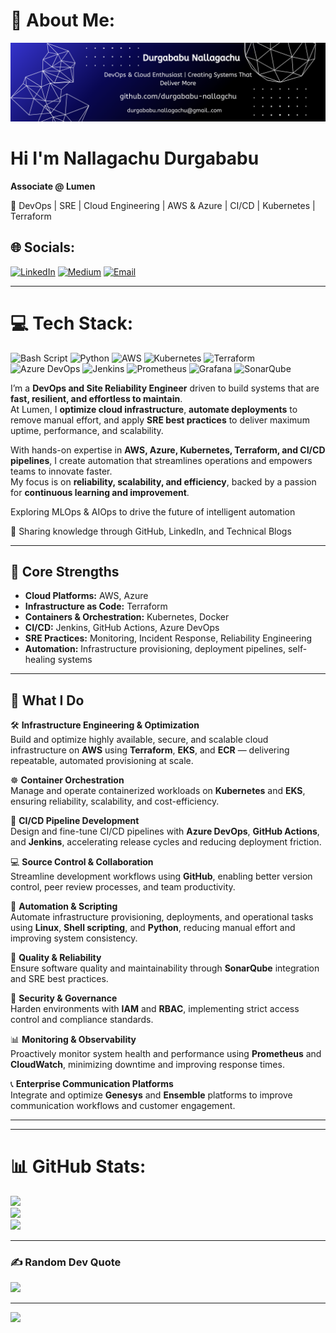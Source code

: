 
# 💫 About Me:
![Banner](./assets/sai.png)


# **Hi I'm Nallagachu Durgababu**



**Associate @ Lumen**

🚀 DevOps | SRE | Cloud Engineering | AWS & Azure | CI/CD | Kubernetes | Terraform  

## 🌐 Socials:
[![LinkedIn](https://img.shields.io/badge/LinkedIn-%230077B5.svg?logo=linkedin&logoColor=white)](https://www.linkedin.com/in/durgababu-nallagchu/) [![Medium](https://img.shields.io/badge/Medium-12100E?logo=medium&logoColor=white)](https://medium.com/@durgababu.nallagachu) [![Email](https://img.shields.io/badge/Email-D14836?logo=gmail&logoColor=white)](mailto:durgababu.nallagachu@gmail.com)

---

# 💻 Tech Stack:
![Bash Script](https://img.shields.io/badge/bash_script-%23121011.svg?style=for-the-badge&logo=gnu-bash&logoColor=white) ![Python](https://img.shields.io/badge/python-3670A0?style=for-the-badge&logo=python&logoColor=ffdd54) ![AWS](https://img.shields.io/badge/AWS-%23FF9900.svg?style=for-the-badge&logo=amazon-aws&logoColor=white) ![Kubernetes](https://img.shields.io/badge/kubernetes-%23326ce5.svg?style=for-the-badge&logo=kubernetes&logoColor=white) ![Terraform](https://img.shields.io/badge/terraform-%235835CC.svg?style=for-the-badge&logo=terraform&logoColor=white) ![Azure DevOps](https://img.shields.io/badge/Azure%20DevOps-0078D7?style=for-the-badge&logo=azuredevops&logoColor=white) ![Jenkins](https://img.shields.io/badge/jenkins-%232C5263.svg?style=for-the-badge&logo=jenkins&logoColor=white) ![Prometheus](https://img.shields.io/badge/Prometheus-E6522C?style=for-the-badge&logo=Prometheus&logoColor=white) ![Grafana](https://img.shields.io/badge/grafana-%23F46800.svg?style=for-the-badge&logo=grafana&logoColor=white) ![SonarQube](https://img.shields.io/badge/SonarQube-black?style=for-the-badge&logo=sonarqube&logoColor=4E9BCD)


I’m a **DevOps and Site Reliability Engineer** driven to build systems that are **fast, resilient, and effortless to maintain**.  
At Lumen, I **optimize cloud infrastructure**, **automate deployments** to remove manual effort, and apply **SRE best practices** to deliver maximum uptime, performance, and scalability.  

With hands-on expertise in **AWS, Azure, Kubernetes, Terraform, and CI/CD pipelines**, I create automation that streamlines operations and empowers teams to innovate faster.  
My focus is on **reliability, scalability, and efficiency**, backed by a passion for **continuous learning and improvement**.  

Exploring MLOps & AIOps to drive the future of intelligent automation

🔹 Sharing knowledge through GitHub, LinkedIn, and Technical Blogs

---

## 🧰 Core Strengths
- **Cloud Platforms:** AWS, Azure  
- **Infrastructure as Code:** Terraform  
- **Containers & Orchestration:** Kubernetes, Docker  
- **CI/CD:** Jenkins, GitHub Actions, Azure DevOps  
- **SRE Practices:** Monitoring, Incident Response, Reliability Engineering  
- **Automation:** Infrastructure provisioning, deployment pipelines, self-healing systems  

---

## 🔧 What I Do
🛠 **Infrastructure Engineering & Optimization**  
Build and optimize highly available, secure, and scalable cloud infrastructure on **AWS** using **Terraform**, **EKS**, and **ECR** — delivering repeatable, automated provisioning at scale.  

☸ **Container Orchestration**  
Manage and operate containerized workloads on **Kubernetes** and **EKS**, ensuring reliability, scalability, and cost-efficiency.  

🚀 **CI/CD Pipeline Development**  
Design and fine-tune CI/CD pipelines with **Azure DevOps**, **GitHub Actions**, and **Jenkins**, accelerating release cycles and reducing deployment friction.  

💻 **Source Control & Collaboration**  
Streamline development workflows using **GitHub**, enabling better version control, peer review processes, and team productivity.  

🤖 **Automation & Scripting**  
Automate infrastructure provisioning, deployments, and operational tasks using **Linux**, **Shell scripting**, and **Python**, reducing manual effort and improving system consistency.  

🧪 **Quality & Reliability**  
Ensure software quality and maintainability through **SonarQube** integration and SRE best practices.  

🔐 **Security & Governance**  
Harden environments with **IAM** and **RBAC**, implementing strict access control and compliance standards.  

📊 **Monitoring & Observability**  
Proactively monitor system health and performance using **Prometheus** and **CloudWatch**, minimizing downtime and improving response times.  

📞 **Enterprise Communication Platforms**  
Integrate and optimize **Genesys** and **Ensemble** platforms to improve communication workflows and customer engagement.  

---




---

# 📊 GitHub Stats:
![](https://github-readme-stats.vercel.app/api?username=Nallagachu&theme=default&hide_border=false&include_all_commits=true&count_private=false)  
![](https://nirzak-streak-stats.vercel.app/?user=Nallagachu&theme=default&hide_border=false)  
![](https://github-readme-stats.vercel.app/api/top-langs/?username=Nallagachu&theme=default&hide_border=false&include_all_commits=true&count_private=false&layout=compact)  

---

### ✍️ Random Dev Quote
![](https://quotes-github-readme.vercel.app/api?type=horizontal&theme=light)  

---

[![](https://visitcount.itsvg.in/api?id=Nallagachu&icon=0&color=0)](https://visitcount.itsvg.in)
